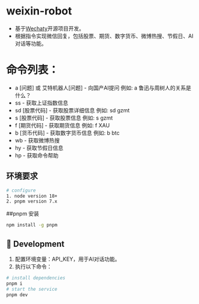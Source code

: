# weixin-robot

- 基于[Wechaty](http://github.com/wechaty/wechaty)开源项目开发。
- 根据指令实现微信回复，包括股票、期货、数字货币、微博热搜、节假日、AI对话等功能。
  
# 命令列表：
- a [问题] 或 艾特机器人[问题]  - 向国产AI提问 例如: a 鲁迅与周树人的关系是什么？
- ss - 获取上证指数信息
- sd [股票代码] - 获取股票详细信息 例如: sd gzmt
- s [股票代码] - 获取股票信息 例如: s gzmt
- f [期货代码] - 获取期货信息 例如: f XAU
- b [货币代码] - 获取数字货币信息 例如: b btc
- wb - 获取微博热搜
- hy - 获取节假日信息
- hp - 获取命令帮助


## 环境要求
```bash
# configure
1. node version 18+
2. pnpm version 7.x
```

##pnpm 安装
```bash
npm install -g pnpm
```

## 🚀 Development
1. 配置环境变量：API_KEY，用于AI对话功能。
2. 执行以下命令：
```bash
# install dependencies
pnpm i
# start the service
pnpm dev
```

